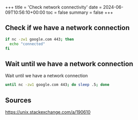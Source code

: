 +++
title = 'Check network connectivity'
date = 2024-06-09T10:56:10+00:00
toc = false
summary = false
+++

## Check if we have a network connection

```bash
if nc -zw1 google.com 443; then
  echo "connected"
fi
```

## Wait until we have a network connection

Wait until we have a network connection

```bash
until nc -zw1 google.com 443; do sleep .5; done
```

## Sources

<https://unix.stackexchange.com/a/190610>
